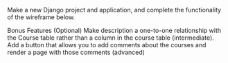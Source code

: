 Make a new Django project and application, and complete the functionality of the wireframe below.

Bonus Features (Optional)
Make description a one-to-one relationship with the Course table rather than a column in the course table (intermediate).
Add a button that allows you to add comments about the courses and render a page with those comments (advanced)